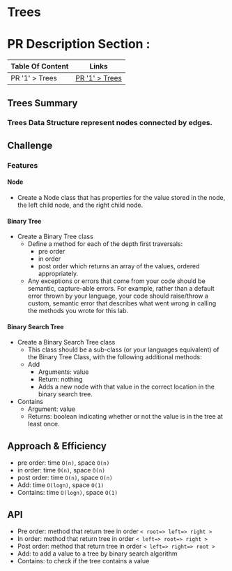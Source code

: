 # Trees

# PR Description Section :

| Table Of Content                               | Links                                       |
| ---------------------------------------------- | ------------------------------------------- |
| PR '1' > Trees                                 | [PR '1' > Trees](https://github.com/RihanFoudeh/data-structures-and-algorithms/pull/22)|

<!-- Short summary or background information -->
## Trees Summary

### Trees Data Structure represent nodes connected by edges.

## Challenge
<!-- Description of the challenge -->

### Features

#### Node

* Create a Node class that has properties for the value stored in the node, the left child node, and the right child node.

#### Binary Tree

* Create a Binary Tree class
  * Define a method for each of the depth first traversals:
    * pre order
    * in order
    * post order which returns an array of the values, ordered appropriately.
  * Any exceptions or errors that come from your code should be semantic, capture-able errors. For example, rather than a default error thrown by your language, your code should raise/throw a custom, semantic error that describes what went wrong in calling the methods you wrote for this lab.

#### Binary Search Tree

* Create a Binary Search Tree class
  * This class should be a sub-class (or your languages equivalent) of the Binary Tree Class, with the following additional methods:
  * Add
    * Arguments: value
    * Return: nothing
    * Adds a new node with that value in the correct location in the binary search tree.
* Contains
  * Argument: value
  * Returns: boolean indicating whether or not the value is in the tree at least once.

## Approach & Efficiency
<!-- What approach did you take? Why? What is the Big O space/time for this approach? -->
* pre order: time `O(n)`, space `O(n)`
* in order: time `O(n)`, space `O(n)`
* post order: time `O(n)`, space `O(n)`
* Add: time `O(logn)`, space `O(1)`
* Contains: time `O(logn)`, space `O(1)`

## API
<!-- Description of each method publicly available in each of your trees -->
* Pre order: method that return tree in order `< root=> left=> right >`
* In order: method that return tree in order `< left=> root=> right >`
* Post order: method that return tree in order `< left=> right=> root >`
* Add: to add a value to a tree by binary search algorithm
* Contains: to check if the tree contains a value


